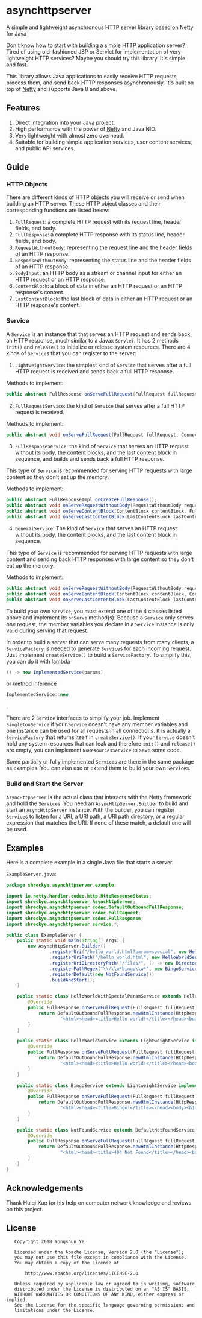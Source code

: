 # asynchttpserver
A simple and lightweight asynchronous HTTP server library based on Netty for Java


Don't know how to start with building a simple HTTP application server? Tired of using old-fashioned JSP or Servlet for implementation of very lightweight HTTP services? Maybe you should try this library. It's simple and fast.

This library allows Java applications to easily receive HTTP requests, process them, and send back HTTP responses asynchronously. It's built on top of [Netty](https://netty.io/) and supports Java 8 and above.
## Features
1. Direct integration into your Java project.
1. High performance with the power of [Netty](https://netty.io/) and Java NIO.
2. Very lightweight with almost zero overhead.
3. Suitable for building simple application services, user content services, and public API services.
## Guide
### HTTP Objects
There are different kinds of HTTP objects you will receive or send when building an HTTP server. These HTTP object classes and their corresponding functions are listed below:
1. `FullRequest`: a complete HTTP request with its request line, header fields, and body.
2. `FullResponse`: a complete HTTP response with its status line, header fields, and body.
3. `RequestWithoutBody`: representing the request line and the header fields of an HTTP response.
4. `ResponseWithoutBody`: representing the status line and the header fields of an HTTP response.
5. `BodyInput`: an HTTP body as a stream or channel input for either an HTTP request or an HTTP response.
6. `ContentBlock`: a block of data in either an HTTP request or an HTTP response's content.
7. `LastContentBlock`: the last block of data in either an HTTP request or an HTTP response's content.
### Service
A `Service` is an instance that that serves an HTTP request and sends back an HTTP response, much similar to a Javax `Servlet`. It has 2 methods `init()` and `release()` to initialize or release system resources. There are 4 kinds of `Service`s that you can register to the server:
1. `LightweightService`: the simplest kind of `Service` that serves after a full HTTP request is received and sends back a full HTTP response.

Methods to implement:
```java
public abstract FullResponse onServeFullRequest(FullRequest fullRequest) throws Exception;
```
2. `FullRequestService`: the kind of `Service` that serves after a full HTTP request is received.

Methods to implement:
```java
public abstract void onServeFullRequest(FullRequest fullRequest, ConnectionContext connectionContext) throws Exception;
```
3. `FullResponseService`: the kind of `Service` that serves an HTTP request without its body, the content blocks, and the last content block in sequence, and builds and sends back a full HTTP response.

This type of `Service` is recommended for serving HTTP requests with large content so they don't eat up the memory.

Methods to implement:
```java
public abstract FullResponseImpl onCreateFullResponse();
public abstract void onServeRequestWithoutBody(RequestWithoutBody requestWithoutBody, FullResponseImpl fullResponse) throws Exception;
public abstract void onServeContentBlock(ContentBlock contentBlock, FullResponseImpl fullResponse) throws Exception;
public abstract void onServeLastContentBlock(LastContentBlock lastContentBlock, FullResponseImpl fullResponse) throws Exception;
```
4. `GeneralService`: The kind of `Service` that serves an HTTP request without its body, the content blocks, and the last content block in sequence.

This type of `Service` is recommended for serving HTTP requests with large content and sending back HTTP responses with large content so they don't eat up the memory.

Methods to implement:
```java
public abstract void onServeRequestWithoutBody(RequestWithoutBody requestWithoutBody, ConnectionContext connectionContext) throws Exception;
public abstract void onServeContentBlock(ContentBlock contentBlock, ConnectionContext connectionContext) throws Exception;
public abstract void onServeLastContentBlock(LastContentBlock lastContentBlock, ConnectionContext connectionContext) throws Exception;
```

To build your own `Service`, you must extend one of the 4 classes listed above and implement its `onServe` method(s). Because a `Service` only serves one request, the member variables you declare in a `Service` instance is only valid during serving that request.

In order to build a server that can serve many requests from many clients, a `ServiceFactory` is needed to generate `Service`s for each incoming request. Just implement `createService()` to build a `ServiceFactory`. To simplify this, you can do it with lambda
```java
() -> new ImplementedService(params)
```
or method inference
```java
ImplementedService::new
```
.

There are 2 `Service` interfaces to simplify your job. Implement `SingletonService` if your `Service` doesn't have any member variables and one instance can be used for all requests in all connections. It is actually a `ServiceFactory` that returns itself in `createService()`. If your `Service` doesn't hold any system resources that can leak and therefore `init()` and `release()` are empty, you can implement `NoResourcesService` to save some code.

Some partially or fully implemented `Service`s are there in the same package as examples. You can also use or extend them to build your own `Service`s.
### Build and Start the Server
`AsyncHttpServer` is the actual class that interacts with the Netty framework and hold the `Services`. You need an `AsyncHttpServer.Builder` to build and start an `AsyncHttpServer` instance. With the builder, you can register `Service`s to listen for a URI, a URI path, a URI path directory, or a regular expression that matches the URI. If none of these match, a default one will be used.
## Examples
Here is a complete example in a single Java file that starts a server.

`ExampleServer.java`:
```java
package shreckye.asynchttpserver.example;

import io.netty.handler.codec.http.HttpResponseStatus;
import shreckye.asynchttpserver.AsyncHttpServer;
import shreckye.asynchttpserver.codec.DefaultOutboundFullResponse;
import shreckye.asynchttpserver.codec.FullRequest;
import shreckye.asynchttpserver.codec.FullResponse;
import shreckye.asynchttpserver.service.*;

public class ExampleServer {
    public static void main(String[] args) {
        new AsyncHttpServer.Builder()
                .registerUri("/hello_world.html?param=special", new HelloWorldWithSpecialParamService())
                .registerUriPath("/hello_world.html", new HelloWorldService())
                .registerUriDirectoryPath("/files/", () -> new DirectoryPathFileService("/files/", "C:\\home\\username\\files\\"))
                .registerPathRegex("\\/\\w*bingo\\w*", new BingoService())
                .registerDefault(new NotFoundService())
                .buildAndStart();
    }

    public static class HelloWorldWithSpecialParamService extends HelloWorldService {
        @Override
        public FullResponse onServeFullRequest(FullRequest fullRequest) throws Exception {
            return DefaultOutboundFullResponse.newHtmlInstance(HttpResponseStatus.OK,
                    "<html><head><title>Hello world!</title></head><body><h1>Hello world with a special param!</h1></body></html>");
        }
    }

    public static class HelloWorldService extends LightweightService implements NoResourcesService, SingletonService {
        @Override
        public FullResponse onServeFullRequest(FullRequest fullRequest) throws Exception {
            return DefaultOutboundFullResponse.newHtmlInstance(HttpResponseStatus.OK,
                    "<html><head><title>Hello world!</title></head><body><h1>Hello world!</h1></body></html>");
        }
    }

    public static class BingoService extends LightweightService implements NoResourcesService, SingletonService {
        @Override
        public FullResponse onServeFullRequest(FullRequest fullRequest) throws Exception {
            return DefaultOutboundFullResponse.newHtmlInstance(HttpResponseStatus.OK,
                    "<html><head><title>Bingo!</title></head><body><h1>Bingo! You just found an easter egg.</h1></body></html>");
        }
    }

    public static class NotFoundService extends DefaultNotFoundService {
        @Override
        public FullResponse onServeFullRequest(FullRequest fullRequest) throws Exception {
            return DefaultOutboundFullResponse.newHtmlInstance(HttpResponseStatus.NOT_FOUND,
                    "<html><head><title>404 Not Found</title></head><body><h1>The URI you requested \"" + fullRequest.uri() + "\" is not found.</h1></body></html>");
        }
    }
}

```

## Acknowledgements
Thank Huiqi Xue for his help on computer network knowledge and reviews on this project.
## License
```
   Copyright 2018 Yongshun Ye

   Licensed under the Apache License, Version 2.0 (the "License");
   you may not use this file except in compliance with the License.
   You may obtain a copy of the License at

       http://www.apache.org/licenses/LICENSE-2.0

   Unless required by applicable law or agreed to in writing, software
   distributed under the License is distributed on an "AS IS" BASIS,
   WITHOUT WARRANTIES OR CONDITIONS OF ANY KIND, either express or implied.
   See the License for the specific language governing permissions and
   limitations under the License.
   ```
